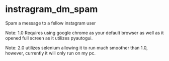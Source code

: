 # instragram_dm_spam
Spam a message to a fellow instagram user

Note: 1.0 Requires using google chrome as your default browser as well as it opened full screen as it utilizes pyautogui.

Note: 2.0 utilizes selenium allowing it to run much smoother than 1.0, however, currently it will only run on my pc.

